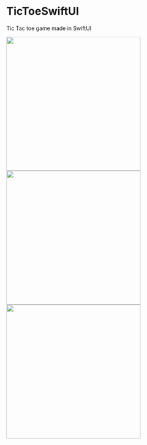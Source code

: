 # TicToeSwiftUI
Tic Tac toe game made in SwiftUI

<img src="https://user-images.githubusercontent.com/79062633/114961226-9f1f8e00-9e36-11eb-8786-9aded5af515c.PNG" width="350">
<img src="https://user-images.githubusercontent.com/79062633/114961229-9fb82480-9e36-11eb-8f30-86a8876cbf39.PNG" width="350">
<img src="https://user-images.githubusercontent.com/79062633/114961231-9fb82480-9e36-11eb-8f8f-819471111325.PNG" width="350">

